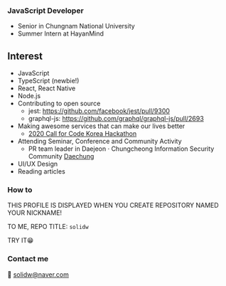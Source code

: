 ### JavaScript Developer
- Senior in Chungnam National University
- Summer Intern at HayanMind

## Interest
- JavaScript
- TypeScript (newbie!)
- React, React Native
- Node.js
- Contributing to open source
  - jest: https://github.com/facebook/jest/pull/9300
  - graphql-js: https://github.com/graphql/graphql-js/pull/2693
- Making awesome services that can make our lives better
  - [2020 Call for Code Korea Hackathon](http://news.imaeil.com/Education/2020061516143588412)
- Attending Seminar, Conference and Community Activity
  - PR team leader in Daejeon · Chungcheong Information Security Community [Daechung](https://www.facebook.com/%EB%8C%80%EC%A0%84%EC%B6%A9%EC%B2%AD-%EC%A0%95%EB%B3%B4%EB%B3%B4%ED%98%B8-%EB%8F%99%EC%95%84%EB%A6%AC-%EC%97%B0%ED%95%A9-589186041597093)
- UI/UX Design
- Reading articles

### How to
THIS PROFILE IS DISPLAYED WHEN YOU CREATE REPOSITORY NAMED YOUR NICKNAME!

TO ME, REPO TITLE: `solidw` 

TRY IT😁

### Contact me
📨 solidw@naver.com
